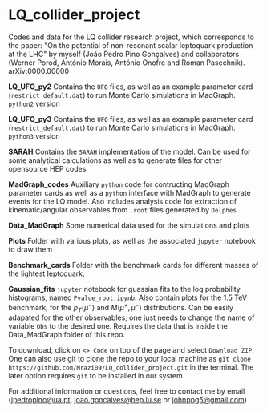 # LQ_collider_project
Codes and data for the LQ collider research project, which corresponds to the paper: "On the potential of non-resonant scalar leptoquark production at the LHC" by myself (João Pedro Pino Gonçalves) and collaborators (Werner Porod, António Morais, António Onofre and Roman Pasechnik). arXiv:0000.00000 

**LQ_UFO_py2** Contains the ```UFO``` files, as well as an example parameter card (```restrict_default.dat```) to run Monte Carlo simulations in MadGraph. ```python2``` version

**LQ_UFO_py3** Contains the ```UFO``` files, as well as an example parameter card (```restrict_default.dat```) to run Monte Carlo simulations in MadGraph. ```python3``` version

**SARAH** Contains the ```SARAH``` implementation of the model. Can be used for some analytical calculations as well as to generate files for other opensource HEP codes

**MadGraph_codes** Auxiliary ```python``` code for contructing MadGraph parameter cards as well as a ```python``` interface with MadGraph to generate events for the LQ model. Aso includes analysis code for extraction of kinematic/angular observables from ```.root``` files generated by ```Delphes```. 

**Data_MadGraph** Some numerical data used for the simulations and plots

**Plots** Folder with various plots, as well as the associated ```jupyter``` notebook to draw them

**Benchmark_cards** Folder with the benchmark cards for different masses of the lightest leptoquark.

**Gaussian_fits** ```jupyter``` notebook for guassian fits to the log probability histograms, named ```Pvalue_root.ipynb```. Also contain plots for the 1.5 TeV benchmark, for the $p_T(\mu^-)$ and $M(\mu^+,\mu^-)$ distributions. Can be easily adapated for the other observables, one just needs to change the name of variable ```Obs``` to the desired one. Requires the data that is inside the Data_MadGraph folder of this repo.

To download, click on ```<> Code``` on top of the page and select ```Download ZIP```. One can also use git to clone the repo to your local machine as ```git clone https://github.com/Mrazi09/LQ_collider_project.git``` in the terminal. The later option requires ```git``` to be installed in our system

For additional information or questions, feel free to contact me by email (jpedropino@ua.pt, joao.goncalves@hep.lu.se or johnppg5@gmail.com)

